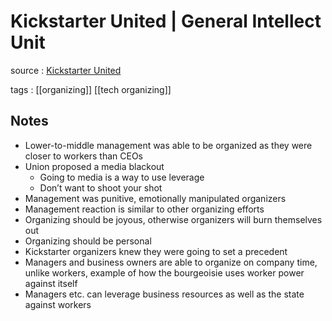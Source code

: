 # Kickstarter United | General Intellect Unit

source
: [Kickstarter United](http://generalintellectunit.net/e/067-kickstarter-united/)

tags
: [[organizing]] [[tech organizing]]


## Notes

-   Lower-to-middle management was able to be organized as they were closer to workers than CEOs
-   Union proposed a media blackout
    -   Going to media is a way to use leverage
    -   Don&rsquo;t want to shoot your shot
-   Management was punitive, emotionally manipulated organizers
-   Management reaction is similar to other organizing efforts
-   Organizing should be joyous, otherwise organizers will burn themselves out
-   Organizing should be personal
-   Kickstarter organizers knew they were going to set a precedent
-   Managers and business owners are able to organize on company time, unlike workers, example of how the bourgeoisie uses worker power against itself
-   Managers etc. can leverage business resources as well as the state against workers

